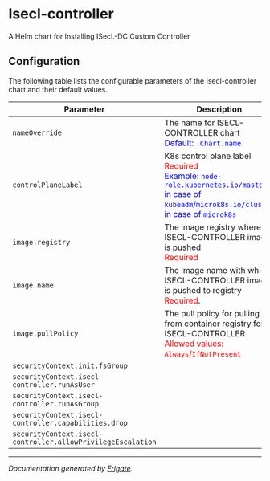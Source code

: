 
Isecl-controller
===========

A Helm chart for Installing ISecL-DC Custom Controller


## Configuration

The following table lists the configurable parameters of the Isecl-controller chart and their default values.

| Parameter                | Description             | Default        |
| ------------------------ | ----------------------- | -------------- |
| `nameOverride` | The name for ISECL-CONTROLLER chart<br> <span style="color:blue">Default: `.Chart.name`</span> | `""` |
| `controlPlaneLabel` | K8s control plane label<br> <span style="color:red">Required</span><br> <span style="color:blue">Example: `node-role.kubernetes.io/master` in case of `kubeadm`/`microk8s.io/cluster` in case of `microk8s`</span> | `"<user input>"` |
| `image.registry` | The image registry where ISECL-CONTROLLER image is pushed<br> <span style="color:red">Required</span> | `""` |
| `image.name` | The image name with which ISECL-CONTROLLER image is pushed to registry<br> <span style="color:red">Required</span>. | `""` |
| `image.pullPolicy` | The pull policy for pulling from container registry for ISECL-CONTROLLER<br> <span style="color:red">Allowed values: `Always`/`IfNotPresent`</span> | `"Always"` |
| `securityContext.init.fsGroup` |  | `1001` |
| `securityContext.isecl-controller.runAsUser` |  | `1001` |
| `securityContext.isecl-controller.runAsGroup` |  | `1001` |
| `securityContext.isecl-controller.capabilities.drop` |  | `["all"]` |
| `securityContext.isecl-controller.allowPrivilegeEscalation` |  | `false` |



---
_Documentation generated by [Frigate](https://frigate.readthedocs.io)._

